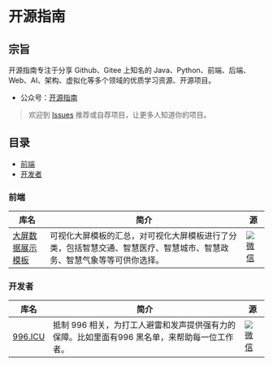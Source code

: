 

# 开源指南
## 宗旨
开源指南专注于分享 Github、Gitee 上知名的 Java、Python、前端、后端、Web、AI、架构、虚拟化等多个领域的优质学习资源、开源项目。
- 公众号：[开源指南](https://user-images.githubusercontent.com/39942637/126058002-7a27b74e-f1cd-4ea9-a4a4-826120cbf062.png)
> 欢迎到 [Issues](https://github.com/OpenSouth/openguide/issues/new) 推荐或自荐项目，让更多人知道你的项目。
## 目录
- [前端](https://github.com/OpenSouth/openguide#前端)
- [开发者](https://github.com/OpenSouth/openguide#开发者)
### 前端
|  库名 | 简介 |源 |
|  ----  | ----  |----  |
| [大屏数据展示模板](https://gitee.com/lvyeyou/DaShuJuZhiDaPingZhanShi)  | 可视化大屏模板的汇总，对可视化大屏模板进行了分类，包括智慧交通、智慧医疗、智慧城市、智慧政务、智慧气象等等可供你选择。 |[![微信](https://user-images.githubusercontent.com/39942637/126057802-9e7d235f-fc5c-4503-b6c9-1ff6597d27b1.png)](https://mp.weixin.qq.com/s?__biz=Mzg4MDYyODM1Nw==&mid=2247483761&idx=1&sn=7516035fae13c6ea34cfeabfa7494a45&chksm=cf73069bf8048f8dfb5abe059bd35b9adbce1dec0c74a7d7a5360aa4111e385d33c7dc6e1f04&token=245738807&lang=zh_CN#rd)|

### 开发者
|  库名   | 简介  | 源 |
|  ----  | ----  |----  |
| [996.ICU](https://github.com/996icu/996.ICU)  | 抵制 996 相关，为打工人避雷和发声提供强有力的保障。比如里面有996 黑名单，来帮助每一位工作者。 |[![微信](https://user-images.githubusercontent.com/39942637/126057802-9e7d235f-fc5c-4503-b6c9-1ff6597d27b1.png)](https://mp.weixin.qq.com/s?__biz=Mzg4MDYyODM1Nw==&mid=2247483742&idx=1&sn=a918c2a107b67574af058f1a982167ff&chksm=cf7306b4f8048fa2065b43f4055af7ee7c42fb2ae51c664941756b22abae351122e34d1f8701&token=245738807&lang=zh_CN#rd)|
